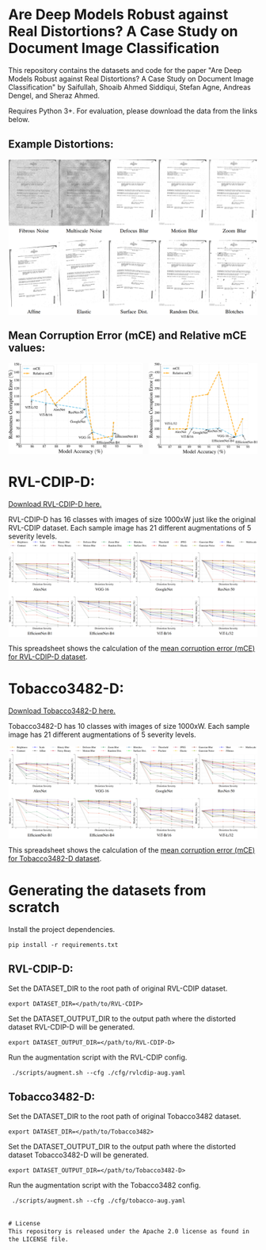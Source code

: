 # Are Deep Models Robust against Real Distortions? A Case Study on Document Image Classification
This repository contains the datasets and code for the paper "Are Deep Models Robust against Real Distortions? A Case Study on Document Image Classification" by Saifullah, Shoaib Ahmed Siddiqui, Stefan Agne, Andreas Dengel, and Sheraz Ahmed.

Requires Python 3+. For evaluation, please download the data from the links below.

## Example Distortions:
<img align="center" src="assets/example_distortions.png">

## Mean Corruption Error (mCE) and Relative mCE values:
<img align="center" src="assets/comparison.jpg">

# RVL-CDIP-D:
[Download RVL-CDIP-D here.](http://projects.dfki.uni-kl.de/docrobustness/datasets/RVL-CDIP-D.zip)

RVL-CDIP-D has 16 classes with images of size 1000xW just like the original RVL-CDIP dataset. Each sample image has 21 different augmentations of 5 severity levels.
<img align="center" src="assets/rvlcdip_results.png">

This spreadsheet shows the calculation of the
[mean corruption error (mCE) for RVL-CDIP-D dataset](https://docs.google.com/spreadsheets/d/1l8dK7BXAnYSmtqOzIVDxokHWLa3dNi3xkEsZ9YRzO4o/edit?usp=sharing).

# Tobacco3482-D:
[Download Tobacco3482-D here.](http://projects.dfki.uni-kl.de/docrobustness/datasets/Tobacco3482-D.zip)

Tobacco3482-D has 10 classes with images of size 1000xW. Each sample image has 21 different augmentations of 5 severity levels.

<img align="center" src="assets/tobacco3482_results.png">

This spreadsheet shows the calculation of the
[mean corruption error (mCE) for Tobacco3482-D dataset](https://docs.google.com/spreadsheets/d/1-PkVeWTgv7I6aGpSqlEM-c9qdYWvpXgd1WiIO5r3_Go/edit?usp=sharing).

# Generating the datasets from scratch
Install the project dependencies.
```
pip install -r requirements.txt
```

## RVL-CDIP-D:
Set the DATASET_DIR to the root path of original RVL-CDIP dataset. 
```
export DATASET_DIR=</path/to/RVL-CDIP>
```
Set the DATASET_OUTPUT_DIR to the output path where the distorted dataset RVL-CDIP-D will be generated.
```
export DATASET_OUTPUT_DIR=</path/to/RVL-CDIP-D>
```
Run the augmentation script with the RVL-CDIP config.
```
 ./scripts/augment.sh --cfg ./cfg/rvlcdip-aug.yaml
```
## Tobacco3482-D:
Set the DATASET_DIR to the root path of original Tobacco3482 dataset. 
```
export DATASET_DIR=</path/to/Tobacco3482>
```

Set the DATASET_OUTPUT_DIR to the output path where the distorted dataset Tobacco3482-D will be generated. 
```
export DATASET_OUTPUT_DIR=</path/to/Tobacco3482-D>
```

Run the augmentation script with the Tobacco3482 config.
```
 ./scripts/augment.sh --cfg ./cfg/tobacco-aug.yaml
```

<!-- # Citation
If you find this useful in your research, please consider citing:
```
@article{saifullah2022doc-robustness,
  title={Are Deep Models Robust against Real Distortions? A Case Study on Document Image Classification},
  author={Saifullah, S. A. Siddiqui, s. Agne, A. Dengel, S. Ahmed},
  journal={ArXiv},
  year={2022}
} -->
```

# License
This repository is released under the Apache 2.0 license as found in the LICENSE file.
